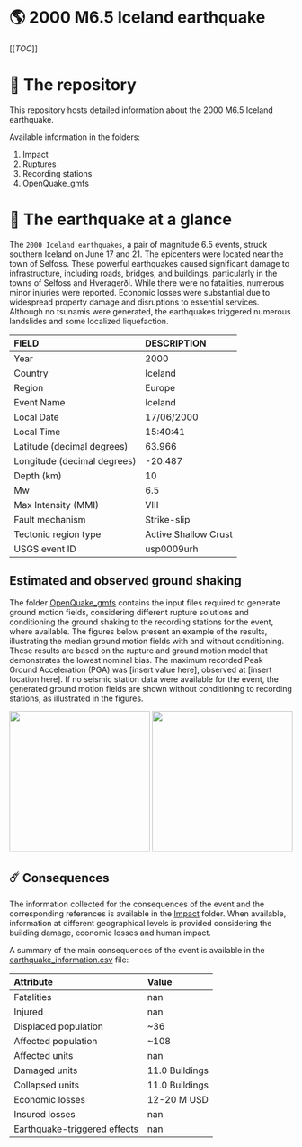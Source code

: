 # 🌎 2000 M6.5 Iceland earthquake
[[_TOC_]]

# 📂 The repository

This repository hosts detailed information about the 2000 M6.5 Iceland earthquake.

Available information in the folders:

1. Impact
2. Ruptures
3. Recording stations
4. OpenQuake_gmfs


# 🚀 The earthquake at a glance 

The `2000 Iceland earthquakes`, a pair of magnitude 6.5 events, struck southern Iceland on June 17 and 21. The epicenters were located near the town of Selfoss. These powerful earthquakes caused significant damage to infrastructure, including roads, bridges, and buildings, particularly in the towns of Selfoss and Hveragerði. While there were no fatalities, numerous minor injuries were reported. Economic losses were substantial due to widespread property damage and disruptions to essential services. Although no tsunamis were generated, the earthquakes triggered numerous landslides and some localized liquefaction.

| FIELD | DESCRIPTION |
|:-------|:-------------|
| Year | 2000 |
| Country | Iceland |
| Region | Europe |
| Event Name | Iceland |
| Local Date | 17/06/2000 |
| Local Time | 15:40:41 |
| Latitude (decimal degrees) | 63.966 |
| Longitude (decimal degrees) | -20.487 |
| Depth (km) | 10 |
| Mw | 6.5 |
| Max Intensity (MMI) | VIII |
| Fault mechanism | Strike-slip |
| Tectonic region type | Active Shallow Crust |
| USGS event ID | usp0009urh |

## Estimated and observed ground shaking

The folder [OpenQuake_gmfs](./OpenQuake_gmfs/) contains the input files required to generate ground motion fields, considering different rupture solutions and conditioning the ground shaking to the recording stations for the event, where available. The figures below present an example of the results, illustrating the median ground motion fields with and without conditioning. These results are based on the rupture and ground motion model that demonstrates the lowest nominal bias. The maximum recorded Peak Ground Acceleration (PGA) was [insert value here], observed at [insert location here]. If no seismic station data were available for the event, the generated ground motion fields are shown without conditioning to recording stations, as illustrated in the figures.

<img src="./4_OpenQuake_gmfs/median_gmf_stations_none.png" height="250">
<img src="./4_OpenQuake_gmfs/median_gmf_stations_seismic.png" height="250">

## ☄️ Consequences

The information collected for the consequences of the event and the corresponding references is available in the [Impact](./Impact) folder. When available, information at different geographical levels is provided considering the building damage, economic losses and human impact.

A summary of the main consequences of the event is available in the [earthquake_information.csv](./earthquake_information.csv) file:

| Attribute | Value |
|:-------|:-------------|
| Fatalities | nan |
| Injured | nan |
| Displaced population | ~36 |
| Affected population | ~108 |
| Affected units | nan |
| Damaged units | 11.0 Buildings |
| Collapsed units | 11.0 Buildings |
| Economic losses | 12-20 M USD |
| Insured losses | nan |
| Earthquake-triggered effects | nan |